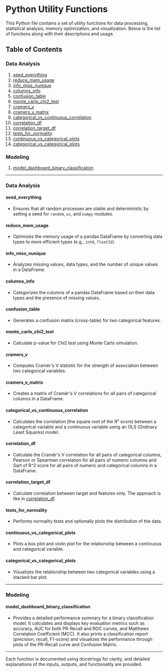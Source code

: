 # Python Utility Functions

This Python file contains a set of utility functions for data processing, statistical analysis, memory optimization, and visualization. Below is the list of functions along with their descriptions and usage.

## Table of Contents
### Data Analysis
1. [seed_everything](#seed_everything)
2. [reduce_mem_usage](#reduce_mem_usage)
3. [info_miss_nunique](#info_miss_nunique)
4. [columns_info](#columns_info)
5. [confusion_table](#confusion_table)
6. [monte_carlo_chi2_test](#monte_carlo_chi2_test)
7. [cramers_v](#cramers_v)
8. [cramers_v_matrix](#cramers_v_matrix)
9. [categorical_vs_continuous_correlation](#categorical_vs_continuous_correlation)
10. [correlation_df](#correlation_df)
11. [correlation_target_df](#correlation_target_df)
12. [tests_for_normality](#tests_for_normality)
13. [continuous_vs_categorical_plots](#continuous_vs_categorical_plots)
14. [categorical_vs_categorical_plots](#categorical_vs_categorical_plots)
### Modeling
1. [model_dashboard_binary_classification](#model_dashboard_binary_classification)
 
---
### Data Analysis
#### seed_everything
- Ensures that all random processes are stable and deterministic by setting a seed for `random`, `os`, and `numpy` modules.

#### reduce_mem_usage
- Optimizes the memory usage of a pandas DataFrame by converting data types to more efficient types (e.g., `int8`, `float32`).

#### info_miss_nunique
- Analyzes missing values, data types, and the number of unique values in a DataFrame.

#### columns_info
- Categorizes the columns of a pandas DataFrame based on their data types and the presence of missing values.

#### confusion_table
- Generates a confusion matrix (cross-table) for two categorical features.

#### monte_carlo_chi2_test
- Calculate p-value for Chi2 test using Monte Carlo simulation.

#### cramers_v
- Computes Cramér's V statistic for the strength of association between two categorical variables.

#### cramers_v_matrix
- Creates a matrix of Cramér's V correlations for all pairs of categorical columns in a DataFrame.

#### categorical_vs_continuous_correlation
- Calculates the correlation (the square root of the R² score) between a categorical variable and a continuous variable using an OLS (Ordinary Least Squares) model.

#### correlation_df
- Calculate the Cramér's V correlation for all pairs of categorical columns, Pearson or Spearman correlation for all pairs of numeric columns and Sqrt of R^2 score for all pairs of numeric and categorical columns in a DataFrame.

#### correlation_target_df
- Calculate correlation between target and features only. The approach is like in [correlation_df](#correlation_df).

#### tests_for_normality
- Performs normality tests and optionally plots the distribution of the data.

#### continuous_vs_categorical_plots
- Plots a box plot and violin plot for the relationship between a continuous and categorical variable.

#### categorical_vs_categorical_plots
- Visualizes the relationship between two categorical variables using a stacked bar plot.

---
### Modeling 
#### model_dashboard_binary_classification
- Provides a detailed performance summary for a binary classification model. It calculates and displays key evaluation metrics such as accuracy, AUC for both PR-Recall and ROC curves, and Matthews Correlation Coefficient (MCC). It also prints a classification report (precision, recall, F1-score) and visualizes the performance through plots of the PR-Recall curve and Confusion Matrix.
---
Each function is documented using docstrings for clarity, and detailed explanations of the inputs, outputs, and functionality are provided.